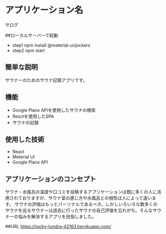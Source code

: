 # アプリケーション名
サログ
 
##ローカルサーバーで起動
- step1 npm install @material-ui/pickers
- step2 npm start
 
## 簡単な説明
 サウナーのためのサウナ記録アプリです。

## 機能
 
- Google Place APIを使用したサウナの検索
- Resctを使用したSPA
- サウナの記録
 
## 使用した技術
 
- React
- Meterial UI
- Google Place API
 
## アプリケーションのコンセプト
サウナ・水風呂の温度や口コミを投稿するアプリケーションは既に多くの人に活用されておりますが、サウナ室の感じ方や水風呂との相性は人によって違います。
サウナの評価はもっとパーソナルであるべき。しかしいろいろな数多くのサウナを巡るサウナーは過去に行ったサウナの自己評価を忘れがち。そんなサウナーの悩みを解決するアプリを目指しました。

##URL
https://rocky-tundra-42163.herokuapp.com/

 
